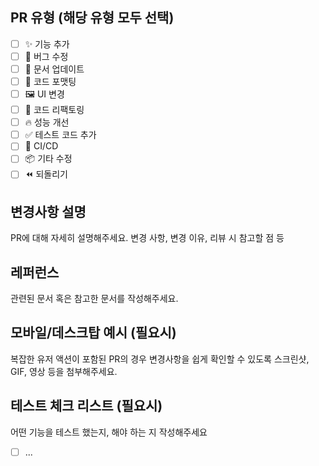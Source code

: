 ## PR 유형 (해당 유형 모두 선택)
- [ ] ✨ 기능 추가
- [ ] 🐛 버그 수정
- [ ] 📝 문서 업데이트
- [ ] 🎨 코드 포맷팅
- [ ] 🖼️ UI 변경
- [ ] 🔧 코드 리팩토링
- [ ] 🔥 성능 개선
- [ ] ✅ 테스트 코드 추가
- [ ] 👷 CI/CD
- [ ] 📦 기타 수정
- [ ] ⏪ 되돌리기

## 변경사항 설명
PR에 대해 자세히 설명해주세요.
변경 사항, 변경 이유, 리뷰 시 참고할 점 등

## 레퍼런스
관련된 문서 혹은 참고한 문서를 작성해주세요.

## 모바일/데스크탑 예시 (필요시)
복잡한 유저 액션이 포함된 PR의 경우 변경사항을 쉽게 확인할 수 있도록 스크린샷, GIF, 영상 등을 첨부해주세요.

## 테스트 체크 리스트 (필요시)
어떤 기능을 테스트 했는지, 해야 하는 지 작성해주세요
- [ ] ...
